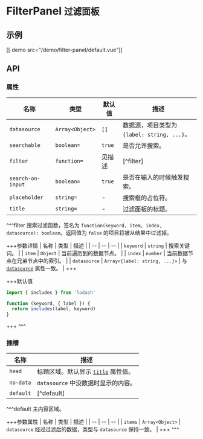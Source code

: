 # FilterPanel <small>过滤面板</small>

## 示例

[[ demo src="/demo/filter-panel/default.vue"]]

## API

### 属性

| 名称 | 类型 | 默认值 | 描述 |
| -- | -- | -- | -- |
| ``datasource`` | `Array<Object>` | `[]` | 数据源，项目类型为 `{label: string, ...}`。 |
| ``searchable`` | `boolean=` | `true` | 是否允许搜索。 |
| ``filter`` | `function=` | 见描述 | [^filter] |
| ``search-on-input`` | `boolean=` | `true` | 是否在输入的时候触发搜索。 |
| ``placeholder`` | `string=` | - | 搜索框的占位符。 |
| ``title`` | `string=` | - | 过滤面板的标题。 |

^^^filter
搜索过滤函数，签名为 `function(keyword, item, index, datasource): boolean`。返回值为 `false` 的项目将被从结果中过滤掉。

+++参数详情
| 名称 | 类型 | 描述 |
| -- | -- | -- |
| `keyword` | `string` | 搜索关键词。 |
| `item` | `Object` | 当前遍历到的数据节点。 |
| `index` | `number` | 当前数据节点在兄弟节点中的索引。 |
| `datasource` | `Array<{label: string, ...}>` | 与 [`datasource`](#props-datasource) 属性一致。 |
+++

+++默认值
```js
import { includes } from 'lodash'

function (keyword, { label }) {
  return includes(label, keyword)
}
```
+++
^^^

### 插槽

| 名称 | 描述 |
| -- | -- |
| ``head`` | 标题区域。默认显示 [`title`](#props-title) 属性值。 |
| ``no-data`` | `datasource` 中没数据时显示的内容。 |
| ``default`` | [^default] |

^^^default
主内容区域。

+++参数属性
| 名称 | 类型 | 描述 |
| -- | -- | -- |
| `items` | `Array<Object>` | `datasource` 经过过滤后的数据，类型与 `datasource` 保持一致。 |
+++
^^^
